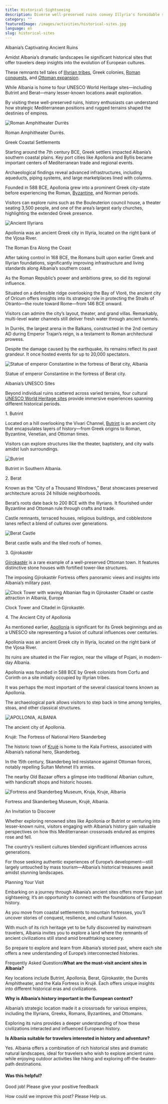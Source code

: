 ```yaml
---
title: Historical Sightseeing
description: Diverse well-preserved ruins convey Illyria's formidable shield against Rome, Greek coastal colonies facilitating Mediterranean trade, and Ottoman architectural integration.
category: ""
featuredImage: /images/activities/historical-sites.jpg
language: en
slug: historical-sites
---
```


Albania’s Captivating Ancient Ruins

Amidst Albania’s dramatic landscapes lie significant historical sites that offer travelers deep insights into the evolution of European cultures. 

These remnants tell tales of [Illyrian tribes](https://albaniavisit.com/the-illyrians/), Greek colonies, [Roman conquests](https://albaniavisit.com/albanias-roman-era/), and [Ottoman expansion](https://albaniavisit.com/albania-under-ottoman-rule/).

While Albania is home to four UNESCO World Heritage sites—including Butrint and Berat—many lesser-known locations await exploration.

By visiting these well-preserved ruins, history enthusiasts can understand how strategic Mediterranean positions and rugged terrains shaped the destinies of empires.

![Roman Amphitheater Durrës](/images/posts/Durres-Amiphitheater.jpg "Durres Amiphitheater")

Roman Amphitheater Durrës.

Greek Coastal Settlements

Starting around the 7th century BCE, Greek settlers impacted Albania’s southern coastal plains. Key port cities like Apollonia and Byllis became important centers of Mediterranean trade and regional events.

Archaeological findings reveal advanced infrastructures, including aqueducts, piping systems, and large marketplaces lined with columns.

Founded in 588 BCE, Apollonia grew into a prominent Greek city-state before experiencing the Roman, [Byzantine](https://albaniavisit.com/byzantine-era-albania/), and Norman periods.

Visitors can explore ruins such as the Bouleuterion council house, a theater seating 3,500 people, and one of the area’s largest early churches, highlighting the extended Greek presence.

![Ancient Illyrians](/images/posts/Ancient-Illyrians.png "Ancient Illyrians")

Apollonia was an ancient Greek city in Illyria, located on the right bank of the Vjosa River.

The Roman Era Along the Coast

After taking control in 168 BCE, the Romans built upon earlier Greek and Illyrian foundations, significantly improving infrastructure and living standards along Albania’s southern coast.

As the Roman Republic’s power and ambitions grew, so did its regional influence.

Situated on a defensible ridge overlooking the Bay of Vlorë, the ancient city of Oricum offers insights into its strategic role in protecting the Straits of Otranto—the route toward Rome—from 146 BCE onward.

Visitors can admire the city’s layout, theater, and grand villas. Remarkably, multi-level water channels still deliver fresh water through ancient tunnels.

In Durrës, the largest arena in the Balkans, constructed in the 2nd century AD during Emperor Trajan’s reign, is a testament to Roman architectural prowess.

Despite the damage caused by the earthquake, its remains reflect its past grandeur. It once hosted events for up to 20,000 spectators.

![Statue of emperor Constantine in the fortress of Berat city, Albania](/images/activities/Statue-of-emperor-Constantine-in-the-fortress-of-Berat-city-Albania.jpeg "Statue of emperor Constantine in the fortress of Berat city Albania")

Statue of emperor Constantine in the fortress of Berat city.

Albania’s UNESCO Sites

Beyond individual ruins scattered across varied terrains, four cultural [UNESCO World Heritage sites](https://albaniavisit.com/attractions/unesco-world-heritage-sites/) provide immersive experiences spanning different historical periods.

1\. Butrint

Located on a hill overlooking the Vivari Channel, [Butrint](https://albaniavisit.com/destinations/butrint/) is an ancient city that encapsulates layers of history—from Greek origins to Roman, Byzantine, Venetian, and Ottoman times.

Visitors can explore structures like the theater, baptistery, and city walls amidst lush surroundings.

![Butrint](/images/activities/Butrint-in-Albania-2.jpeg "Butrint in Albania 2")

Butrint in Southern Albania.

2\. Berat

Known as the “City of a Thousand Windows,” Berat showcases preserved architecture across 24 hillside neighborhoods.

Berat’s roots date back to 200 BCE with the Illyrians. It flourished under Byzantine and Ottoman rule through crafts and trade.

Castle remnants, terraced houses, religious buildings, and cobblestone lanes reflect a blend of cultures over generations.

![Berat Castle](/images/activities/Berat-with-view-of-castle-walls.jpeg "Berat with view of castle walls")

Berat castle walls and the tiled roofs of homes.

3\. Gjirokastër

[Gjirokastër](https://albaniavisit.com/destinations/gjirokaster/) is a rare example of a well-preserved Ottoman town. It features distinctive stone houses with fortified tower-like structures.

The imposing Gjirokastër Fortress offers panoramic views and insights into Albania’s military past.

![Clock Tower with waving Albanian flag in Gjirokaster Citadel or castle attraction in Albania, Europe](/images/activities/Gjirokastra-Citadel-Castle.jpeg "Gjirokastra Citadel Castle")

Clock Tower and Citadel in Gjirokastër.

4\. The Ancient City of Apollonia

As mentioned earlier, [Apollonia](https://albaniavisit.com/destinations/apollonia/) is significant for its Greek beginnings and as a UNESCO site representing a fusion of cultural influences over centuries.

Apollonia was an ancient Greek city in Illyria, located on the right bank of the Vjosa River.

Its ruins are situated in the Fier region, near the village of Pojani, in modern-day Albania.

Apollonia was founded in 588 BCE by Greek colonists from Corfu and Corinth on a site initially occupied by Illyrian tribes.

It was perhaps the most important of the several classical towns known as Apollonia.

The archaeological park allows visitors to step back in time among temples, stoas, and other classical structures.

![APOLLONIA, ALBANIA](/images/activities/Apollonia-1.jpeg "Apollonia 1 1024x684")

The ancient city of Apollonia.

Krujë: The Fortress of National Hero Skanderbeg

The historic town of [Krujë](https://albaniavisit.com/destinations/kruje/) is home to the Kala Fortress, associated with Albania’s national hero, Skanderbeg.

In the 15th century, Skanderbeg led resistance against Ottoman forces, notably repelling Sultan Mehmet II’s armies.

The nearby Old Bazaar offers a glimpse into traditional Albanian culture, with handicraft shops and historic houses.

![Fortress and Skanderbeg Museum, Kruja, Kruje, Albania](/images/activities/Fortress-and-Skanderbeg-Museum-Dusk-Kruja-Kruje.jpeg "Fortress and Skanderbeg Museum Dusk Kruja Kruje 1024x683")

Fortress and Skanderbeg Museum, Krujë, Albania.

An Invitation to Discover

Whether exploring renowned sites like Apollonia or Butrint or venturing into lesser-known ruins, visitors engaging with Albania’s history gain valuable perspectives on how this Mediterranean crossroads endured as empires rose and fell.

The country’s resilient cultures blended significant influences across generations.

For those seeking authentic experiences of Europe’s development—still largely untouched by mass tourism—Albania’s historical treasures await amidst stunning landscapes.

Planning Your Visit

Embarking on a journey through Albania’s ancient sites offers more than just sightseeing; it’s an opportunity to connect with the foundations of European history.

As you move from coastal settlements to mountain fortresses, you’ll uncover stories of conquest, resilience, and cultural fusion.

With much of its rich heritage yet to be fully discovered by mainstream travelers, Albania invites you to explore a land where the remnants of ancient civilizations still stand amid breathtaking scenery.

So prepare to explore and learn from Albania’s storied past, where each site offers a new understanding of Europe’s interconnected histories.

Frequently Asked Questions**What are the must-visit ancient sites in Albania?**

Key locations include Butrint, Apollonia, Berat, Gjirokastër, the Durrës Amphitheater, and the Kala Fortress in Krujë. Each offers unique insights into different historical eras and civilizations.

**Why is Albania’s history important in the European context?**

Albania’s strategic location made it a crossroads for various empires, including the Illyrians, Greeks, Romans, Byzantines, and Ottomans.

Exploring its ruins provides a deeper understanding of how these civilizations interacted and influenced European history.

**Is Albania suitable for travelers interested in history and adventure?**

Yes. Albania offers a combination of rich historical sites and dramatic natural landscapes, ideal for travelers who wish to explore ancient ruins while enjoying outdoor activities like hiking and exploring off-the-beaten-path destinations.

#### Was this helpful?

 

Good job! Please give your positive feedback

How could we improve this post? Please Help us.